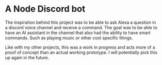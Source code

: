 # A Node Discord bot

The inspiration behind this project was to be able to ask Alexa a question in a discord voice channel and receive a command. The goal was to be able to have an AI assistant in the channel that also had the ability to have smart commands. Such as playing music or other cool specific things.

Like with my other projects, this was a work in progress and acts more of a proof of concept than an actual working prototype. I will potentially pick this up again in the future.
